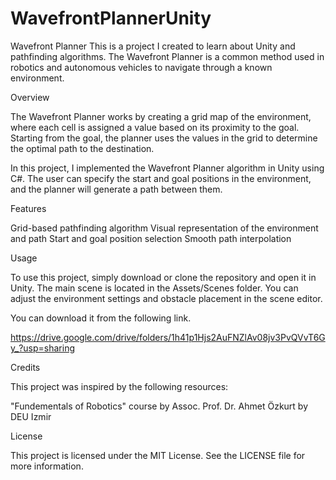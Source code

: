 # WavefrontPlannerUnity
Wavefront Planner
This is a project I created to learn about Unity and pathfinding algorithms. The Wavefront Planner is a common method used in robotics and autonomous vehicles to navigate through a known environment.

Overview

The Wavefront Planner works by creating a grid map of the environment, where each cell is assigned a value based on its proximity to the goal. Starting from the goal, the planner uses the values in the grid to determine the optimal path to the destination.

In this project, I implemented the Wavefront Planner algorithm in Unity using C#. The user can specify the start and goal positions in the environment, and the planner will generate a path between them.

Features

Grid-based pathfinding algorithm
Visual representation of the environment and path
Start and goal position selection
Smooth path interpolation


Usage

To use this project, simply download or clone the repository and open it in Unity. The main scene is located in the Assets/Scenes folder. You can adjust the environment settings and obstacle placement in the scene editor. 

You can download it from the following link.

https://drive.google.com/drive/folders/1h41p1Hjs2AuFNZlAv08jv3PvQVvT6Gy_?usp=sharing

Credits

This project was inspired by the following resources:

"Fundementals of Robotics" course by Assoc. Prof. Dr. Ahmet Özkurt by DEU Izmir

License

This project is licensed under the MIT License. See the LICENSE file for more information.
